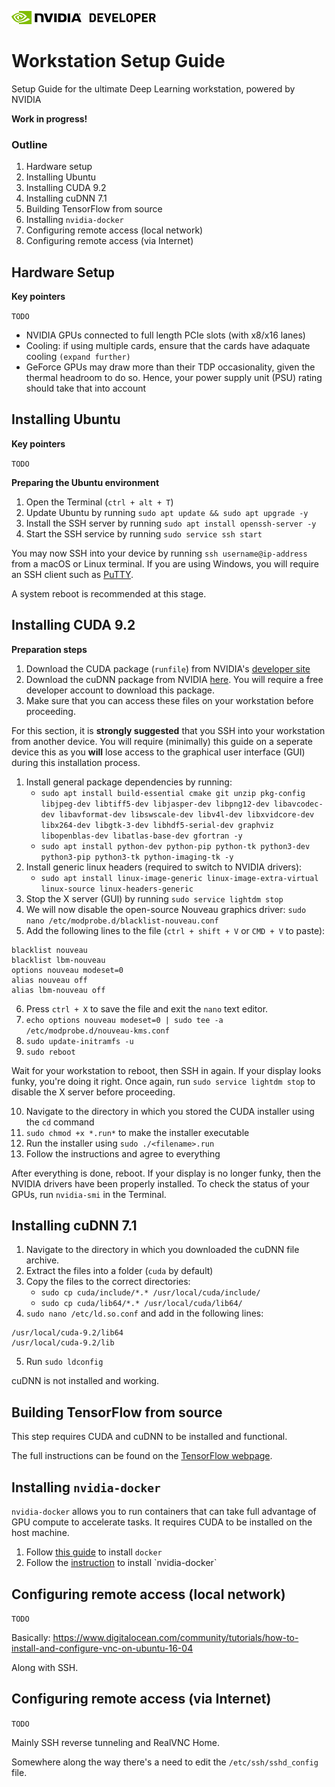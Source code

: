 ![NVIDIA](images/nvidia.png) ![developer](images/developer.png)

# Workstation Setup Guide
Setup Guide for the ultimate Deep Learning workstation, powered by NVIDIA

**Work in progress!**

### Outline
1. Hardware setup
2. Installing Ubuntu
3. Installing CUDA 9.2
4. Installing cuDNN 7.1
5. Building TensorFlow from source
6. Installing `nvidia-docker`
7. Configuring remote access (local network)
8. Configuring remote access (via Internet)

## Hardware Setup

**Key pointers**

`TODO`

- NVIDIA GPUs connected to full length PCIe slots (with x8/x16 lanes)
- Cooling: if using multiple cards, ensure that the cards have adaquate cooling `(expand further)`
- GeForce GPUs may draw more than their TDP occasionality, given the thermal headroom to do so. Hence, your power supply unit (PSU) rating should take that into account

## Installing Ubuntu

**Key pointers**

`TODO`

**Preparing the Ubuntu environment**

1. Open the Terminal (`ctrl + alt + T`)
2. Update Ubuntu by running `sudo apt update && sudo apt upgrade -y`
3. Install the SSH server by running `sudo apt install openssh-server -y`
4. Start the SSH service by running `sudo service ssh start`

You may now SSH into your device by running `ssh username@ip-address` from a macOS or Linux terminal. If you are using Windows, you will require an SSH client such as [PuTTY](https://www.putty.org/).

A system reboot is recommended at this stage.

## Installing CUDA 9.2

**Preparation steps**
1. Download the CUDA package (`runfile`) from NVIDIA's [developer site](https://developer.nvidia.com/cuda-downloads?target_os=Linux)
2. Download the cuDNN package from NVIDIA [here](https://developer.nvidia.com/cudnn). You will require a free developer account to download this package.
3. Make sure that you can access these files on your workstation before proceeding.

For this section, it is **strongly suggested** that you SSH into your workstation from another device. You will require (minimally) this guide on a seperate device this as you **will** lose access to the graphical user interface (GUI) during this installation process. 

1. Install general package dependencies by running:
	- `sudo apt install build-essential cmake git unzip pkg-config libjpeg-dev libtiff5-dev libjasper-dev libpng12-dev libavcodec-dev libavformat-dev libswscale-dev libv4l-dev libxvidcore-dev libx264-dev libgtk-3-dev libhdf5-serial-dev graphviz libopenblas-dev libatlas-base-dev gfortran -y`
	- `sudo apt install python-dev python-pip python-tk python3-dev python3-pip python3-tk python-imaging-tk -y`
2. Install generic linux headers (required to switch to NVIDIA drivers):
	- `sudo apt install linux-image-generic linux-image-extra-virtual linux-source linux-headers-generic`
3. Stop the X server (GUI) by running `sudo service lightdm stop`
4. We will now disable the open-source Nouveau graphics driver: `sudo nano /etc/modprobe.d/blacklist-nouveau.conf`
5. Add the following lines to the file (`ctrl + shift + V` or `CMD + V` to paste):

```
blacklist nouveau
blacklist lbm-nouveau
options nouveau modeset=0
alias nouveau off
alias lbm-nouveau off
```

6. Press `ctrl + X` to save the file and exit the `nano` text editor.
7. `echo options nouveau modeset=0 | sudo tee -a /etc/modprobe.d/nouveau-kms.conf`
8. `sudo update-initramfs -u`
9. `sudo reboot`

Wait for your workstation to reboot, then SSH in again. If your display looks funky, you're doing it right. Once again, run `sudo service lightdm stop` to disable the X server before proceeding.

10. Navigate to the directory in which you stored the CUDA installer using the `cd` command
11. `sudo chmod +x *.run*` to make the installer executable
12. Run the installer using `sudo ./<filename>.run`
13. Follow the instructions and agree to everything

After everything is done, reboot. If your display is no longer funky, then the NVIDIA drivers have been properly installed. To check the status of your GPUs, run `nvidia-smi` in the Terminal.

## Installing cuDNN 7.1

1. Navigate to the directory in which you downloaded the cuDNN file archive.
2. Extract the files into a folder (`cuda` by default)
3. Copy the files to the correct directories:
	- `sudo cp cuda/include/*.* /usr/local/cuda/include/`
	- `sudo cp cuda/lib64/*.* /usr/local/cuda/lib64/`
4. `sudo nano /etc/ld.so.conf` and add in the following lines:

```
/usr/local/cuda-9.2/lib64
/usr/local/cuda-9.2/lib
```

5. Run `sudo ldconfig`

cuDNN is not installed and working.

## Building TensorFlow from source

This step requires CUDA and cuDNN to be installed and functional.

The full instructions can be found on the [TensorFlow webpage](https://www.tensorflow.org/install/install_sources).

## Installing `nvidia-docker`

`nvidia-docker` allows you to run containers that can take full advantage of GPU compute to accelerate tasks. It requires CUDA to be installed on the host machine.

1. Follow [this guide](https://www.digitalocean.com/community/tutorials/how-to-install-and-use-docker-on-ubuntu-16-04) to install `docker`
2. Follow the [instruction](https://github.com/nvidia/nvidia-docker/wiki/Installation-(version-2.0)) to install `nvidia-docker`

## Configuring remote access (local network)

`TODO`

Basically: https://www.digitalocean.com/community/tutorials/how-to-install-and-configure-vnc-on-ubuntu-16-04

Along with SSH.

## Configuring remote access (via Internet)

`TODO`

Mainly SSH reverse tunneling and RealVNC Home.

Somewhere along the way there's a need to edit the `/etc/ssh/sshd_config` file.




